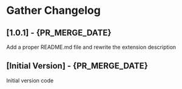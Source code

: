 # Gather Changelog

## [1.0.1] - {PR_MERGE_DATE}
Add a proper README.md file and rewrite the extension description

## [Initial Version] - {PR_MERGE_DATE}

Initial version code
